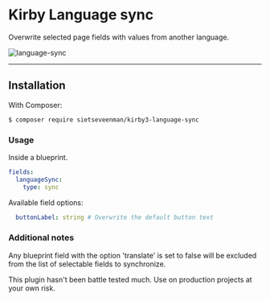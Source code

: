 # Kirby Language sync

Overwrite selected page fields with values from another language. 

![language-sync](https://user-images.githubusercontent.com/19320817/168178614-55e65d61-cd4d-43bb-9a1a-4cb1a59ec7af.gif)

****

## Installation

With Composer:

```
$ composer require sietseveenman/kirby3-language-sync
```

### Usage
Inside a blueprint.

```yml
fields:
  languageSync:
    type: sync
```
Available field options:

```yml
  buttonLabel: string # Overwrite the default button text
```
### Additional notes
Any blueprint field with the option 'translate' is set to false will be excluded from the list of selectable fields to synchronize.

This plugin hasn't been battle tested much. Use on production projects at your own risk.
